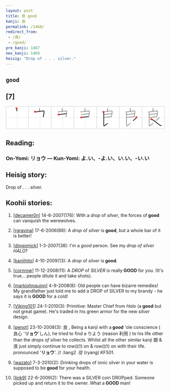 ```yaml
---
layout: post
title: 良 good
kanji: 良
permalink: /1468/
redirect_from:
 - /良/
 - /good/
pre_kanji: 1467
nex_kanji: 1469
heisig: "Drop of . . . silver."
---
```


## `good`

## [7]

<div class="stroke"><img src="../images/E889AF.png" /></div>

## Reading:

### On-Yomi: リョウ &mdash; Kun-Yomi: よ.い、-よ.い、い.い、-い.い

## Heisig story:

Drop of . . . silver.

## Koohii stories:

1) [<a href="http://kanji.koohii.com/profile/decamer0n">decamer0n</a>] 14-6-2007(176): With a <em>drop</em> of <em>silver</em>, the forces of<strong> good</strong> can vanquish the werewolves.

2) [<a href="http://kanji.koohii.com/profile/rgravina">rgravina</a>] 17-6-2006(88): A <em>drop</em> of <em>silver</em> is<strong> good</strong>, but a whole bar of it is better!

3) [<a href="http://kanji.koohii.com/profile/dingomick">dingomick</a>] 1-3-2007(38): I&#039;m a <em>good</em> person. See my <em>drop of silver HALO</em>?

4) [<a href="http://kanji.koohii.com/profile/kanjihito">kanjihito</a>] 4-10-2009(13): A <em>drop</em> of <em>silver</em> is<strong> good</strong>.

5) [<a href="http://kanji.koohii.com/profile/cornrow">cornrow</a>] 11-12-2008(11): A <em>DROP</em> of <em>SILVER</em> is really<strong> GOOD</strong> for you. (It&#039;s true... people dilute it and take shots).

6) [<a href="http://kanji.koohii.com/profile/markjohnquinn">markjohnquinn</a>] 4-9-2008(8): Old people can have bizarre remedies! My grandfather just told me to add a DROP of SILVER to my brandy - he says it is<strong> GOOD</strong> for a cold!

7) [<a href="http://kanji.koohii.com/profile/Viking101">Viking101</a>] 24-1-2010(3): Primitive: Master Chief from <em>Halo</em> (a<strong> good</strong> but not great game). He&#039;s traded in his green armor for the new <em>silver</em> design.

8) [<a href="http://kanji.koohii.com/profile/penot">penot</a>] 23-10-2008(3): 良 , Being a kanji with a<strong> good</strong> &#039;ole conscience ( 良心 &#039;<strong>リョウ</strong>&#039;しん), he tried to find a りよう (reason 利用 ) to his life other than the <em>drops of silver</em> he collects. Whilst all the other similar kanji 朗 &amp; 浪 just simply continue to row(ﾛｳ) on &amp; row(ﾛｳ) on with their life. pronounced &#039;<strong>リョウ</strong>&#039;. // .liang2 .량 (ryang) KF501.

9) [<a href="http://kanji.koohii.com/profile/wazato">wazato</a>] 7-3-2010(2): Drinking drops of ionic silver in your water is supposed to be<strong> good</strong> for your health.

10) [<a href="http://kanji.koohii.com/profile/link9">link9</a>] 22-6-2009(2): There was a SILVER coin DROPped. Someone picked up and return it to the owner. What a<strong> GOOD</strong> man!
